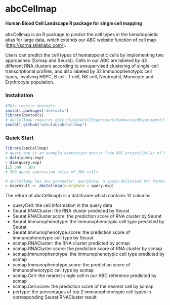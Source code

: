 # abcCellmap

####  Human Blood Cell Landscape R package for single cell mapping

abcCellmap is an R package to predict the cell types in the hematopoietic atlas for large data, which extends our ABC website function of cell map (http://scrna.sklehabc.com/). 

Users can predict the cell types of hematopoietic cells by implementing two approaches (Scmap and Seurat). Cells in our ABC are labeled by 43 different RNA clusters according to unsupervised clustering of single-cell transcriptional profiles, and also labeled by 32 immunophenotypic cell types, involving HSPC, B cell, T cell, NK cell, Neutrophil, Monocyte and Erythrocyte population.

### Installation

```R
#This require devtools  
install.packages('devtools')
library(devtools)
# abcCellmap requires dplyr/SingleCellExperiment/SummarizedExperiment/Seurat/scmap/reshape2
install_github("pzhulab/abcCellmap")
```

### Quick Start

```R
library(abcCellmap)
# query.exp is an example expression matrix from ABC project(Atlas of Human Blood Cells).
> data(query.exp)
> dim(query.exp)
[1] 500   300
# 500 genes expression value of 300 cells

# abcCellmap has one parameter: queryData, a space-delimited txt format file containing the expression matrix. Each row should be a gene symbol and each column should be a single cell. We prefer the expression data is presented by UMIs (Unique Molecular Identifiers) per gene in each single cell. 
> mapresult <- abcCellmap(queryData = query.exp)

```
 The return of abcCellmap() is a dataframe which contains 12 columns.
*  queryCell: the cell information in the query data
*  Seurat.RNACluster:  the RNA cluster predicted by Seurat
*  Seurat.RNACluster.score:  the prediction score of RNA cluster by Seurat
*  Seurat.Immunophenotype:  the immunophenotypic cell type predicted by Seurat
*  Seurat.Immunophenotype.score:  the prediction score of immunophenotypic cell type by Seurat
*  scmap.RNACluster:  the RNA cluster predicted by scmap
*  scmap.RNACluster.score:  the prediction score of RNA cluster by scmap
*  scmap.Immunophenotype:  the immunophenotypic cell type predicted by scmap
*  scmap.Immunophenotype.score:  the prediction score of immunophenotypic cell type by scmap
*  scmap.Cell:  the nearest single cell in our ABC reference predicted by scmap
*  scmap.Cell.score:  the prediction score of the nearest cell by scmap
*  pertype:  the percentages of top 2 immunophenotypic cell types in corresponding Seurat.RNACluster result

